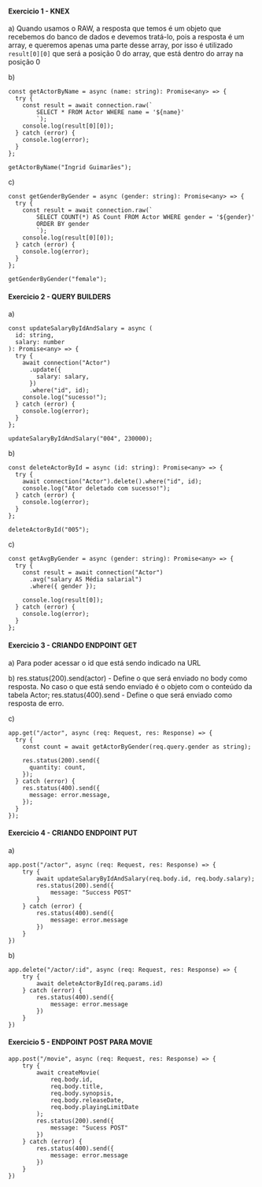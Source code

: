 #### Exercicio 1 - KNEX

a) Quando usamos o RAW, a resposta que temos é um objeto que recebemos do banco de dados e devemos tratá-lo, pois a resposta é um array, e queremos apenas uma parte desse array, por isso é utilizado `result[0][0]` que será a posição 0 do array, que está dentro do array na posição 0

b)

```
const getActorByName = async (name: string): Promise<any> => {
  try {
    const result = await connection.raw(`
        SELECT * FROM Actor WHERE name = '${name}'
        `);
    console.log(result[0][0]);
  } catch (error) {
    console.log(error);
  }
};

getActorByName("Ingrid Guimarães");
```

c)

```
const getGenderByGender = async (gender: string): Promise<any> => {
  try {
    const result = await connection.raw(`
        SELECT COUNT(*) AS Count FROM Actor WHERE gender = '${gender}'
        ORDER BY gender
        `);
    console.log(result[0][0]);
  } catch (error) {
    console.log(error);
  }
};

getGenderByGender("female");
```

#### Exercicio 2 - QUERY BUILDERS

a)

```
const updateSalaryByIdAndSalary = async (
  id: string,
  salary: number
): Promise<any> => {
  try {
    await connection("Actor")
      .update({
        salary: salary,
      })
      .where("id", id);
    console.log("sucesso!");
  } catch (error) {
    console.log(error);
  }
};

updateSalaryByIdAndSalary("004", 230000);
```

b)

```
const deleteActorById = async (id: string): Promise<any> => {
  try {
    await connection("Actor").delete().where("id", id);
    console.log("Ator deletado com sucesso!");
  } catch (error) {
    console.log(error);
  }
};

deleteActorById("005");
```

c)

```
const getAvgByGender = async (gender: string): Promise<any> => {
  try {
    const result = await connection("Actor")
      .avg("salary AS Média salarial")
      .where({ gender });

    console.log(result[0]);
  } catch (error) {
    console.log(error);
  }
};
```

#### Exercicio 3 - CRIANDO ENDPOINT GET

a) Para poder acessar o id que está sendo indicado na URL

b) res.status(200).send(actor) - Define o que será enviado no body como resposta. No caso o que está sendo enviado é o objeto com o conteúdo da tabela Actor;
res.status(400).send - Define o que será enviado como resposta de erro.

c)

```
app.get("/actor", async (req: Request, res: Response) => {
  try {
    const count = await getActorByGender(req.query.gender as string);

    res.status(200).send({
      quantity: count,
    });
  } catch (error) {
    res.status(400).send({
      message: error.message,
    });
  }
});
```

#### Exercicio 4 - CRIANDO ENDPOINT PUT

a)

```
app.post("/actor", async (req: Request, res: Response) => {
    try {
        await updateSalaryByIdAndSalary(req.body.id, req.body.salary);
        res.status(200).send({
            message: "Success POST"
        }
    } catch (error) {
        res.status(400).send({
            message: error.message
        })
    }
})
```

b)

```
app.delete("/actor/:id", async (req: Request, res: Response) => {
    try {
        await deleteActorById(req.params.id)
    } catch (error) {
        res.status(400).send({
            message: error.message
        })
    }
})
```

#### Exercicio 5 - ENDPOINT POST PARA MOVIE

```
app.post("/movie", async (req: Request, res: Response) => {
    try {
        await createMovie(
            req.body.id,
            req.body.title,
            req.body.synopsis,
            req.body.releaseDate,
            req.body.playingLimitDate
        );
        res.status(200).send({
            message: "Sucess POST"
        })
    } catch (error) {
        res.status(400).send({
            message: error.message
        })
    }
})
```
